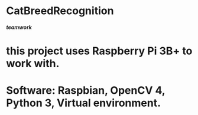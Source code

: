 # CatBreedRecognition
***teamwork***
# this project uses Raspberry Pi 3B+ to work with.
# Software: Raspbian, OpenCV 4, Python 3, Virtual environment.
